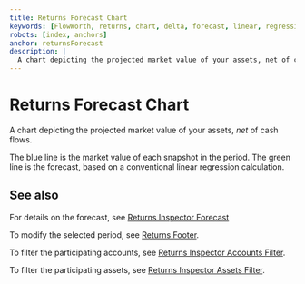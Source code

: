```yaml
---
title: Returns Forecast Chart
keywords: [FlowWorth, returns, chart, delta, forecast, linear, regression]
robots: [index, anchors]
anchor: returnsForecast
description: |
  A chart depicting the projected market value of your assets, net of cash flows
---
```


# Returns Forecast Chart

A chart depicting the projected market value of your assets, _net_ of cash flows.

The blue line is the market value of each snapshot in the period. The green line is the forecast, based on a conventional linear regression calculation.

## See also

For details on the forecast, see [Returns Inspector Forecast](inspectForecast)

To modify the selected period, see [Returns Footer](returnsFooter).

To filter the participating accounts, see [Returns Inspector Accounts Filter](inspectAccounts).

To filter the participating assets, see [Returns Inspector Assets Filter](inspectAssets).
